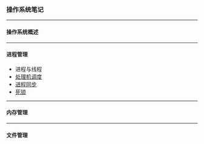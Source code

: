 ### 操作系统笔记

---

#### 操作系统概述

---

#### 进程管理

* 进程与线程
* [处理机调度](./ProcessManagement/ProcessScheduling/README.md)
* [进程同步](./ProcessManagement/ProcessSync/README.md)
* [死锁](./ProcessManagement/Deadlock/README.md)

---

#### 内存管理

---

#### 文件管理
